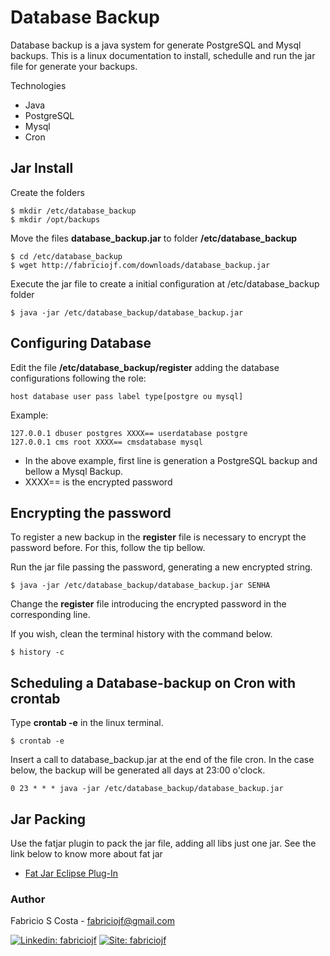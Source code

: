 # Database Backup

Database backup is a java system for generate PostgreSQL and Mysql backups. This is a linux documentation to install, schedulle and run the jar file for generate your backups.

Technologies

* Java
* PostgreSQL 
* Mysql
* Cron

## Jar Install 

Create the folders

```console
$ mkdir /etc/database_backup
$ mkdir /opt/backups
```

Move the files **database_backup.jar** to folder **/etc/database_backup**

```console
$ cd /etc/database_backup
$ wget http://fabriciojf.com/downloads/database_backup.jar 
```

Execute the jar file to create a initial configuration at /etc/database_backup folder

```console
$ java -jar /etc/database_backup/database_backup.jar 
```

## Configuring Database

Edit the file **/etc/database_backup/register** adding the database configurations following the role:

```
host database user pass label type[postgre ou mysql]
```

Example:

```
127.0.0.1 dbuser postgres XXXX== userdatabase postgre
127.0.0.1 cms root XXXX== cmsdatabase mysql
```

* In the above example, first line is generation a PostgreSQL backup and bellow a Mysql Backup. 
* XXXX== is the encrypted password


## Encrypting the password

To register a new backup in the **register** file is necessary to encrypt the password before. For this, follow the tip bellow. 

Run the jar file passing the password, generating a new encrypted string.
 
```console
$ java -jar /etc/database_backup/database_backup.jar SENHA
```
Change the **register** file introducing the encrypted password in the corresponding line.

If you wish, clean the terminal history with the command below.

```console
$ history -c
```


## Scheduling a Database-backup on Cron with crontab

Type **crontab -e** in the linux terminal.

```console
$ crontab -e
```

Insert a call to database_backup.jar at the end of the file cron. In the case below, the backup will be generated all days at 23:00 o'clock.

```console
0 23 * * * java -jar /etc/database_backup/database_backup.jar
```


## Jar Packing

Use the fatjar plugin to  pack the jar file, adding all libs just one jar. See the link below to know more about fat jar

* [Fat Jar Eclipse Plug-In](http://fjep.sourceforge.net/)


### Author

Fabricio S Costa - fabriciojf@gmail.com

[![Linkedin: fabriciojf](https://img.shields.io/badge/-Linkedin-blue?style=flat-square&logo=Linkedin&logoColor=white&link=https://www.linkedin.com/in/fabricioscosta/)](https://www.linkedin.com/in/fabricioscosta/)
[![Site: fabriciojf](https://img.shields.io/badge/-PersonalSite-blue?style=flat-square&logo=wordpress&logoColor=white&link=https://fabriciojf.com)](https://fabriciojf.com)
